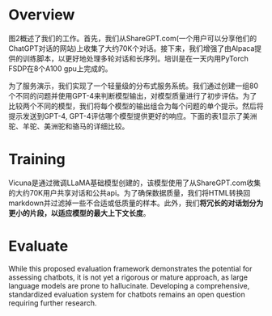 # Overview



 图2概述了我们的工作。首先，我们从ShareGPT.com(一个用户可以分享他们的ChatGPT对话的网站)上收集了大约70K个对话。接下来，我们增强了由Alpaca提供的训练脚本，以更好地处理多轮对话和长序列。培训是在一天内用PyTorch FSDP在8个A100 gpu上完成的。

为了服务演示，我们实现了一个轻量级的分布式服务系统。我们通过创建一组80个不同的问题并使用GPT-4来判断模型输出，对模型质量进行了初步评估。为了比较两个不同的模型，我们将每个模型的输出组合为每个问题的单个提示。然后将提示发送到GPT-4, GPT-4评估哪个模型提供更好的响应。下面的表1显示了美洲驼、羊驼、美洲驼和骆马的详细比较。

# Training

Vicuna是通过微调LLaMA基础模型创建的，该模型使用了从ShareGPT.com收集的大约70K用户共享对话和公共api。为了确保数据质量，我们将HTML转换回markdown并过滤掉一些不合适或低质量的样本。此外，我们**将冗长的对话划分为更小的片段，以适应模型的最大上下文长度**。



# Evaluate

While this proposed evaluation framework demonstrates the potential for assessing chatbots, it is not yet a rigorous or mature approach, as large language models are prone to hallucinate. Developing a comprehensive, standardized evaluation system for chatbots remains an open question requiring further research.





